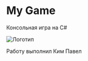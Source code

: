 # My Game
 Консольная игра на C#

 ![Логотип](https://octodex.github.com/images/orderedlistocat.png "Логотип GitHub")

 Работу выполнил Ким Павел
